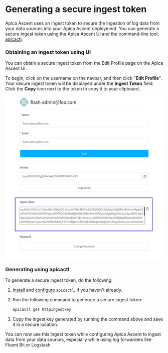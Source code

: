 # Generating a secure ingest token

Apica Ascent uses an ingest token to secure the ingestion of log data from your data sources into your Apica Ascent deployment. You can generate a secure ingest token using the Apica Ascent UI and the command-line tool, [apicactl](https://logiqctl.logiq.ai/).&#x20;

### Obtaining an ingest token using UI

You can obtain a secure ingest token from the Edit Profile page on the Apica Ascent UI.

To begin, click on the username on the navbar, and then click "**Edit Profile**". Your secure ingest token will be displayed under the **Ingest Token** field. Click the **Copy** icon next to the token to copy it to your clipboard.&#x20;

![Ingest Token](../../.gitbook/assets/inesttoken.png)

### Generating using apicactl

To generate a secure ingest token, do the following.&#x20;

1. [Install](https://logiqctl.logiq.ai/#quickstart) and [configure](https://logiqctl.logiq.ai/#configuring-logiqctl) `apicactl`, if you haven't already.&#x20;
2.  Run the following command to generate a secure ingest token:

    ```bash
    apicactl get httpingestkey
    ```
3. Copy the ingest key generated by running the command above and save it in a secure location.&#x20;

You can now use this ingest token while configuring Apica Ascent to ingest data from your data sources, especially while using log forwarders like Fluent Bit or Logstash.&#x20;

